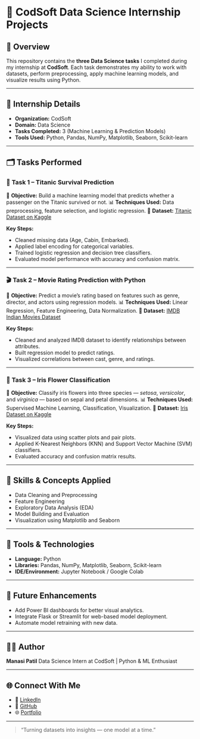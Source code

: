 # 🤖 CodSoft Data Science Internship Projects

## 🎯 Overview

This repository contains the **three Data Science tasks** I completed during my internship at **CodSoft**. Each task demonstrates my ability to work with datasets, perform preprocessing, apply machine learning models, and visualize results using Python.

---

## 🧾 Internship Details

* **Organization:** CodSoft
* **Domain:** Data Science
* **Tasks Completed:** 3 (Machine Learning & Prediction Models)
* **Tools Used:** Python, Pandas, NumPy, Matplotlib, Seaborn, Scikit-learn

---

## 🗂️ Tasks Performed

### 🧩 **Task 1 – Titanic Survival Prediction**

📘 **Objective:** Build a machine learning model that predicts whether a passenger on the Titanic survived or not.
📊 **Techniques Used:** Data preprocessing, feature selection, and logistic regression.
📂 **Dataset:** [Titanic Dataset on Kaggle](https://www.kaggle.com/datasets/yasserh/titanic-dataset)

**Key Steps:**

* Cleaned missing data (Age, Cabin, Embarked).
* Applied label encoding for categorical variables.
* Trained logistic regression and decision tree classifiers.
* Evaluated model performance with accuracy and confusion matrix.

---

### 🎬 **Task 2 – Movie Rating Prediction with Python**

📘 **Objective:** Predict a movie’s rating based on features such as genre, director, and actors using regression models.
📊 **Techniques Used:** Linear Regression, Feature Engineering, Data Normalization.
📂 **Dataset:** [IMDB Indian Movies Dataset](https://www.kaggle.com/datasets/adrianmcmahon/imdb-india-movies)

**Key Steps:**

* Cleaned and analyzed IMDB dataset to identify relationships between attributes.
* Built regression model to predict ratings.
* Visualized correlations between cast, genre, and ratings.

---

### 🌸 **Task 3 – Iris Flower Classification**

📘 **Objective:** Classify iris flowers into three species — *setosa*, *versicolor*, and *virginica* — based on sepal and petal dimensions.
📊 **Techniques Used:** Supervised Machine Learning, Classification, Visualization.
📂 **Dataset:** [Iris Dataset on Kaggle](https://www.kaggle.com/datasets/arshid/iris-flower-dataset)

**Key Steps:**

* Visualized data using scatter plots and pair plots.
* Applied K-Nearest Neighbors (KNN) and Support Vector Machine (SVM) classifiers.
* Evaluated accuracy and confusion matrix results.

---

## 🧠 Skills & Concepts Applied

* Data Cleaning and Preprocessing
* Feature Engineering
* Exploratory Data Analysis (EDA)
* Model Building and Evaluation
* Visualization using Matplotlib and Seaborn

---

## 🧰 Tools & Technologies

* **Language:** Python
* **Libraries:** Pandas, NumPy, Matplotlib, Seaborn, Scikit-learn
* **IDE/Environment:** Jupyter Notebook / Google Colab

---

## 🚀 Future Enhancements

* Add Power BI dashboards for better visual analytics.
* Integrate Flask or Streamlit for web-based model deployment.
* Automate model retraining with new data.

---

## 👩‍💻 Author

**Manasi Patil**
Data Science Intern at CodSoft | Python & ML Enthusiast

---

## 🌐 Connect With Me

* 💼 [LinkedIn](https://www.linkedin.com/in/manasi-patil-186305287/)
* 🐙 [GitHub](https://github.com/ManasiPatil123)
* 🌐 [Portfolio](https://manasipatilportfolio.odoo.com/)
---

> “Turning datasets into insights — one model at a time.”
